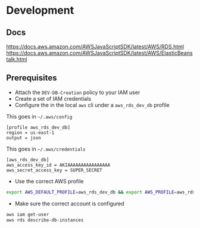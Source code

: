 # Development  

## Docs  

https://docs.aws.amazon.com/AWSJavaScriptSDK/latest/AWS/RDS.html
https://docs.aws.amazon.com/AWSJavaScriptSDK/latest/AWS/ElasticBeanstalk.html

## Prerequisites  

- Attach the `DEV-DB-Creation` policy to your IAM user  
- Create a set of IAM credentials  
- Configure the in the local `aws` cli under a `aws_rds_dev_db` profile  

This goes in `~/.aws/config`  

```
[profile aws_rds_dev_db]
region = us-east-1
output = json
```

This goes in `~/.aws/credentials`

```
[aws_rds_dev_db]
aws_access_key_id = AKIAAAAAAAAAAAAAAAA
aws_secret_access_key = SUPER_SECRET
```

- Use the correct AWS profile

```bash
export AWS_DEFAULT_PROFILE=aws_rds_dev_db && export AWS_PROFILE=aws_rds_dev_db
```

- Make sure the correct account is configured  

```bash
aws iam get-user
aws rds describe-db-instances
```
